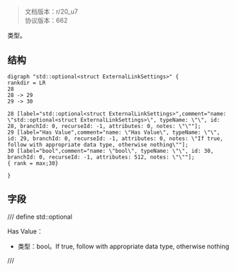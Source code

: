 # <!-- md:samp std::optional<struct ExternalLinkSettings> -->

> 文档版本：r/20_u7<br/>协议版本：662

<!-- md:samp std::optional<struct ExternalLinkSettings> -->类型。

## 结构

```viz
digraph "std::optional<struct ExternalLinkSettings>" {
rankdir = LR
28
28 -> 29
29 -> 30

28 [label="std::optional<struct ExternalLinkSettings>",comment="name: \"std::optional<struct ExternalLinkSettings>\", typeName: \"\", id: 28, branchId: 0, recurseId: -1, attributes: 0, notes: \"\""];
29 [label="Has Value",comment="name: \"Has Value\", typeName: \"\", id: 29, branchId: 0, recurseId: -1, attributes: 0, notes: \"If true, follow with appropriate data type, otherwise nothing\""];
30 [label="bool",comment="name: \"bool\", typeName: \"\", id: 30, branchId: 0, recurseId: -1, attributes: 512, notes: \"\""];
{ rank = max;30}

}

```

## 字段

/// define
std::optional<struct ExternalLinkSettings>

Has Value：<!-- md:samp bool -->

- 类型：bool。If true, follow with appropriate data type, otherwise nothing


///
